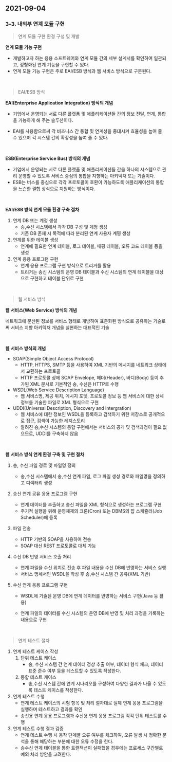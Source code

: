## 2021-09-04

### 3-3. 내외부 연계 모듈 구현

> 연계 모듈 구현 환경 구성 및 개발

**연계 모듈 기능 구현**

* 개발하고자 하는 응용 소프트웨어와 연계 모듈 간의 세부 설계서를 확인하여 일관되고, 정형화된 연계 기능을 구현할 수 있다.
* 연계 모듈 기능 구현은 주로 EAI/ESB 방식과 웹 서비스 방식으로 구분된다.

<br>

> EAI/ESB 방식

**EAI(Enterprise Application Integration) 방식의 개념**

* 기업에서 운영되는 서로 다른 플랫폼 및 애플리케이션들 간의 정보 전달, 연계, 통합을 가능하게 해 주는 솔루션이다.

* EAI를 사용함으로써 각 비즈니스 간 통합 및 연계성을 중대시켜 효율성을 높여 줄 수 있으며 각 시스템 간의 확장성을 높여 줄 수 있다.

  <br>

**ESB(Enterprise Service Bus) 방식의 개념**

* 기업에서 운영되는 서로 다른 플랫폼 및 애플리케이션들 간을 하나의 시스템으로 관리 운영할 수 있도록 서비스 중심의 통합을 지향하는 아키텍처 또는 기술이다.
* ESB는 버스를 중심으로 각각 프로토콜이 호환이 가능하도록 애플리케이션의 통합을 느슨한 결합 상식으로 지원하는 방식이다.

<br>

**EAI/ESB 방식 연계 모듈 환경 구축 절차**

1. 연계 DB 또는 계정 생성
   * 송,수신 시스템에서 각각 DB 구성 및 계정 생성
   * 기존 DB 존재 시 목적에 따라 분리된 연계 사용자 계쩡 생성
2. 연계를 위한 테이블 생성
   * 연계에 필요한 연계 테이블, 로그 테이블, 매핑 테이블, 오류 코드 테이블 등을 생성
3. 연계 응용 프로그램 구현
   - 연계 응용 프로그램 구현 방식으로 트리거를 활용
   - 트리거는 송신 시스템의 운영 DB 테이블과 수신 시스템의 연계 테이블을 대상으로 구현하고 테이블 단위로 구현

<br>

> 웹 서비스 방식

**웹 서비스(Web Service) 방식의 개념**

네트워크에 분산된 정보를 서비스 형태로 개방하여 표준화된 방식으로 공유하는 기술로써 서비스 지향 아키텍처 개념을 실현하는 대표적인 기술

<br>

**웹 서비스 방식의 개념**

* SOAP(Simple Object Access Protocol)
  * HTTP, HTTPS, SMTP 등을 사용하여 XML 기반의 메시지를 네트워크 상태에서 교환하는 프로토콜
  * HTTP 프로토콜 상에 SOAP Envelope, 헤더(Header), 바디(Body) 등이 추가된 XML 문서로 기본적인 송, 수신은 HTTP로 수행
* WSDL(Web Service Description Language)
  * 웹 서비스명, 제공 위치, 메시지 포멧, 프로토콜 정보 등 웹 서비스에 대한 상세 정보를 기술한 파일로 XML 형식으로 구현
* UDDI(Universal Description, Discovery and Intergration)
  * 웹 서비스에 대한 정보인 WSDL을 등록하고 검색하기 위한 저장소로 공개적으로 접근, 검색이 가능한 레지스토리
  * 알려진 송,수신 시스템의 통합 구현에서는 서비스의 공개 및 검색과정이 필요 없으므로, UDDI를 구축하지 않음

<br>

**웹 서비스 방식 연계 환경 구축 및 구현 절차**

1. 송, 수신 파일 경로 및 파일명 정의

   * 송,수신 시스템에서 송,수신 연계 파일, 로그 파일 생성 경로와 파일명을 정의하고 디렉터리 생성

2. 송신 연계 공유 응용 프로그램 구현

   * 연계 데이터를 추출하고 송신 파일을 XML 형식으로 생성하는 프로그램 구현
   * 주기적 실행을 위해 운영체제의 크론(Cron) 또는 DBMS의 잡 스케쥴러(Job Scheduler)에 등록

3. 파일 전송

   - HTTP 기반의 SOAP을 사용하여 전송
   - SOAP 대신 REST 프로토콜로 대체 가능

4. 수신 DB 반영 서비스 호출 처리

   * 연계 파일을 수신 위치로 전송 후 파일 내용을 수신 DB에 반영하는 서비스 실행
   * 서비스 명세서인 WSDL을 작성 후 송,수신 시스템 간 공유(XML 기반)

5. 수신 연계 응용 프로그램 구현

   - WSDL에 기술된 운영 DB에 연계 데이터를 반영하는 서비스 구현(Java 등 활용)

   - 연계 파일의 데이터를 수신 시스템의 운영 DB에 반영 및 처리 과정을 기록하는 내용으로 구현

<br>

> 연계 테스트 절차

1. 연계 테스트 케이스 작성
   1. 단위 테스트 케이스
      * 송, 수신 시스템 간 연계 데이터 정상 추출 여부, 데이터 형식 체크, 데이터 표준 준수 여부 등을 테스트할 수 있도록 작성한다.
   2. 통합 테스트 케이스
      - 송,수신 시스템 간에 연계 시나리오를 구성하여 다양한 결과가 나올 수 있도록 테스트 케이스를 작성한다.
2. 연계 테스트 수행
   - 연계 테스트 케이스의 시험 항목 및 처리 절차대로 실제 연계 응용 프로그램을 실행하며 테스트하고 결과를 확인
   - 송신용 연계 응용 프로그램과 수신용 연계 응용 프로그램 각각 단위 테스트를 수행
3. 연계 테스트 수행 결과 검증
   - 연계 테스트 수행 시 동작 단계별 오류 여부를 체크하여, 오류 발생 시 정확한 분석을 통해 해당하는 부분에 대한 오류 수정을 한다.
   - 송수신 연계 테이블을 통한 트랜잭션이 실패했을 경우에는 프로세스 구간별로 예외 처리 방안을 고려한다.